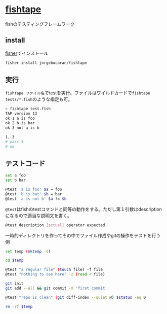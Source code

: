 # [fishtape](https://github.com/jorgebucaran/fishtape)

fishのテスティングフレームワーク

## install

[fisher](https://github.com/jorgebucaran/fisher)でインストール

```bash
fisher install jorgebucaran/fishtape
```

## 実行

`fishtape ファイル名`でtestを実行。ファイルはワイルドカードで`fishtape tests/*.fish`のような指定も可。

```bash
> fishtape test.fish
TAP version 13
ok 1 a is foo
ok 2 b is bar
ok 3 not a is b

1..3
# pass 3
# ok
```

## テストコード

```bash
set a foo
set b bar

@test 'a is foo' $a = foo
@test 'b is bar' $b = bar
@test 'a is not b' $a != $b
```

`@test`はfishのtestコマンドと同等の動作をする。ただし第１引数はdescriptionになるので適当な説明文を書く。

```bash
@test description [actual] operator expected
```

一時的ディレクトリを作ってその中でファイル作成やgitの操作をテストを行う例

```bash
set temp (mktemp -d)

cd $temp

@test "a regular file" (touch file) -f file
@test "nothing to see here" -z (read < file)

git init
git add --all && git commit -m 'first commit'

@test "repo is clean" (git diff-index --quiet @) $status -eq 0

rm -rf $temp
```
